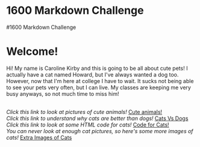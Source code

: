 # 1600 Markdown Challenge
#1600 Markdown Challenge

<h1>Welcome!</h1>

<p1>
Hi! My name is Caroline Kirby and this is going to be all about cute pets! I actually have a cat named Howard, but I've always wanted a dog too. However, now that I'm here at college I have to wait. It sucks not being able to see your pets very often, but I can live. My classes are keeping me very busy anyways, so not much time to miss him!
</p1><br><br>

*Click this link to look at pictures of cute animals!* [Cute animals!](cute_animals.md)<br>
*Click this link to understand why cats are better than dogs!* [Cats Vs Dogs](cats_vs_dogs.md)<br>
*Click this link to look at some HTML code for cats!* [Code for Cats!](code_for_cats.md)<br>
*You can never look at enough cat pictures, so here's some more images of cats!* [Extra Images of Cats](more_images_of_cats.md)
